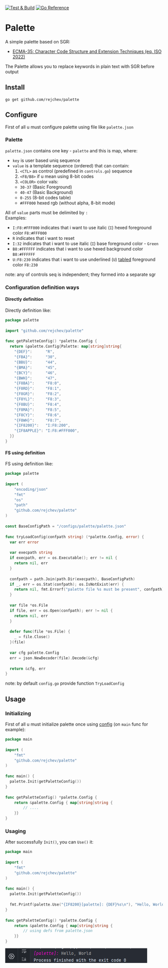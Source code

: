 [![Test & Build](https://github.com/rejchev/palette-go/actions/workflows/ci.yml/badge.svg?branch=main)](https://github.com/rejchev/palette-go/actions/workflows/ci.yml)
[![Go Reference](https://pkg.go.dev/badge/github.com/rejchev/palette.svg)](https://pkg.go.dev/github.com/rejchev/palette)

# Palette
A simple palette based on SGR:
- [ECMA-35: Character Code Structure and Extension Techniques (eq. ISO 2022)](https://putty.org.ru/specs/ecma-035.pdf)

The Palette allows you to replace keywords in plain text with SGR before output

## Install
```
go get github.com/rejchev/palette
```

## Configure
First of all u must configure palette using file like `palette.json`

### Palette
`palette.json` contains one key - `palette` and this is map, where:
- `key` is user based uniq sequence
- `value` is a template sequence (ordered) that can contain:
  1. `<CTL>` аs control (predefined in `controls.go`) sequence
  2. `<F8/B8>` if u mean using 8-bit codes
  3. `<COLOR>` color vals: 
    - `30-37` (Basic Foreground) 
    - `40-47` (Basic Background) 
    - `0-255` (8-bit codes table) 
    - `#FFF000` hexed rgb (without alpha, 8-bit mode)

All of `value` parts must be delimited by `:` \
Examples: 
- `I:F8:#FFF000` indicates that i want to use italic (`I`) hexed foreground color `F8:#FFF000`
- `R` indicates that i want to reset
- `I:32` indicates that i want to use italic (`I`) base foreground color - `Green` 
- `B8:#FFFFFF` indicates that i want to use hexed background color `B8:#FFFFFF`
- `U:F8:230` indicates that i want to use underlined (`U`) [tabled](https://en.wikipedia.org/wiki/ANSI_escape_code#8-bit) foreground color `F8:230`

note: any of controls seq is independent; they formed into a separate sgr

### Configuration definition ways

#### Directly definition
Directly definition like:
```go
package palette

import "github.com/rejchev/palette"

func getPaletteConfig() *palette.Config {
  return &palette.Config{Palette: map[string]string{
    "{DEF}":      "R",
    "{FBA}":      "30",
    "{BBU}":      "44",
    "{BMA}":      "45",
    "{BCY}":      "46",
    "{BWH}":      "47",
    "{F8BA}":     "F8:0",
    "{F8RD}":     "F8:1",
    "{F8GR}":     "F8:2",
    "{F8YL}":     "F8:3",
    "{F8BU}":     "F8:4",
    "{F8MA}":     "F8:5",
    "{F8CY}":     "F8:6",
    "{F8WH}":     "F8:7",
    "{IF8200}":   "I:F8:200",
    "{IF8APPLE}": "I:F8:#FFF000",
  }}
}
```
#### FS using definition
FS using definition like:
```go
package palette

import (
	"encoding/json"
	"fmt"
	"os"
	"path"
	"github.com/rejchev/palette"
)

const BaseConfigPath = "/configs/palette/palette.json"

func tryLoadConfig(confpath string) (*palette.Config, error) {
  var err error
  
  var execpath string
  if execpath, err = os.Executable(); err != nil {
    return nil, err
  }

  confpath = path.Join(path.Dir(execpath), BaseConfigPath)
  if _, err = os.Stat(confpath); os.IsNotExist(err) {
    return nil, fmt.Errorf("palette file %s must be present", confpath)
  }

  var file *os.File
  if file, err = os.Open(confpath); err != nil {
    return nil, err
  }

  defer func(file *os.File) {
    _ = file.Close()
  }(file)

  var cfg palette.Config
  err = json.NewDecoder(file).Decode(&cfg)

  return &cfg, err
}
```

note: by default `config.go` provide function `TryLoadConfig`

## Usage
### Initializing
First of all u must initialize palette once using [config](#configure) (on `main` func for example):
```go
package main

import (
	"fmt"
	"github.com/rejchev/palette"
)

func main() {
  palette.Init(getPaletteConfig())
}

func getPaletteConfig() *palette.Config {
	return &palette.Config { map[string]string { 
	    // ....
	}}
}
```

### Usaging
After successfully `Init()`, you can `Use()` it:
```go
package main

import (
	"fmt"
	"github.com/rejchev/palette"
)

func main() {
  palette.Init(getPaletteConfig())
  
  fmt.Printf(palette.Use("{IF8200}[palette]: {DEF}%s\n"), "Hello, World!")
}

func getPaletteConfig() *palette.Config {
	return &palette.Config { map[string]string { 
	    // using defs from palette.json
	}}
}
```
![output](./.github/images/palette-go.png)